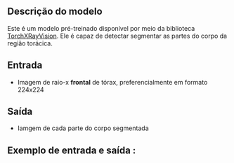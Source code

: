 ##  Descrição do modelo
Este é um modelo pré-treinado disponível por meio da biblioteca [TorchXRayVision](https://github.com/mlmed/torchxrayvision). Ele é capaz de detectar segmentar as partes do corpo da região torácica.

## Entrada
- Imagem de raio-x **frontal** de tórax, preferencialmente em formato 224x224

## Saída
- Iamgem de cada parte do corpo segmentada

## Exemplo de entrada e saída  :
